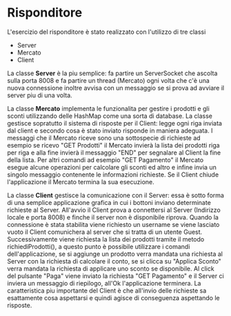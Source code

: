 ﻿# Risponditore
L'esercizio del risponditore è stato realizzato con l'utilizzo di tre classi
* Server
* Mercato
* Client

La classe **Server** è la piu semplice: fa partire un ServerSocket che ascolta sulla porta 8008 e fa partire un thread (Mercato) ogni volta che c'è una nuova connessione inoltre avvisa con un messaggio se si prova ad avviare il server piu di una volta.

La classe **Mercato** implementa le funzionalita per gestire i prodotti e gli sconti utilizzando delle HashMap come una sorta di database.
La classe gestisce sopratutto il sistema di risposte per il Client: legge ogni riga inviata dal client e secondo cosa è stato inviato risponde in maniera adeguata.
I messaggi che il Mercato riceve sono una sottospecie di richieste ad esempio se ricevo "GET Prodotti" il Mercato invierà la lista dei prodotti riga per riga e alla fine invierà il messaggio "END" per segnalare al Client la fine della lista.
Per altri comandi ad esempio "GET Pagamento" il Mercato esegue alcune operazioni per calcolare gli sconti ed altro e infine invia un singolo messaggio contenente le informazioni richieste.
Se il Client chiude l'applicazione il Mercato termina la sua esecuzione.

La classe **Client** gestisce la comunicazione con il Server: essa è sotto forma di una semplice applicazione grafica in cui i bottoni inviano determinate richieste al Server.
All'avvio il Client prova a connettersi al Server (Indirizzo locale e porta 8008) e finche il server non è disponibile riprova.
Quando la connessione è stata stabilita viene richiesto un username se viene lasciato vuoto il Client comunichera al server che si tratta di un utente Guest.
Successivamente viene richiesta la lista dei prodotti tramite il metodo richiediProdotti(), a questo punto è possibile utilizzare i comandi dell'applicazione, se si aggiunge un prodotto verra mandata una richiesta al Server con la richiesta di calcolare il conto, se si clicca su "Applica Sconto" verra mandata la richiesta di applicare uno sconto se disponibile.
Al click del pulsante "Paga" viene inviato la richiesta "GET Pagamento" e il Server ci inviera un messaggio di riepilogo, all'Ok l'applicazione terminera.
La caratteristica piu importante del Client è che all'invio delle richieste sa esattamente cosa aspettarsi e quindi agisce di conseguenza aspettando le risposte.